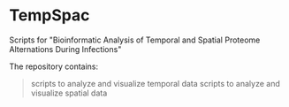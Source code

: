 # TempSpac
Scripts for "Bioinformatic Analysis of Temporal and Spatial Proteome Alternations During Infections"

The repository contains:
> scripts to analyze and visualize temporal data
> scripts to analyze and visualize spatial data 
